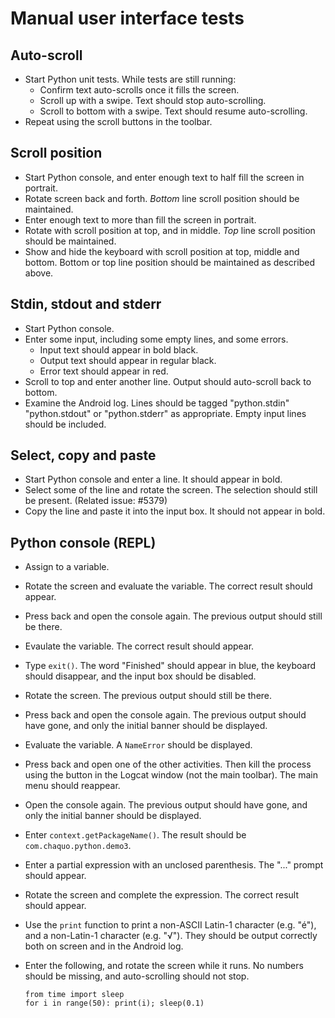 # Manual user interface tests

## Auto-scroll
* Start Python unit tests. While tests are still running:
  * Confirm text auto-scrolls once it fills the screen.
  * Scroll up with a swipe. Text should stop auto-scrolling.
  * Scroll to bottom with a swipe. Text should resume auto-scrolling.
* Repeat using the scroll buttons in the toolbar.

## Scroll position
* Start Python console, and enter enough text to half fill the screen in portrait.
* Rotate screen back and forth. *Bottom* line scroll position should be maintained.
* Enter enough text to more than fill the screen in portrait.
* Rotate with scroll position at top, and in middle. *Top* line scroll position should be
  maintained.
* Show and hide the keyboard with scroll position at top, middle and bottom. Bottom or top line
  position should be maintained as described above.

## Stdin, stdout and stderr
* Start Python console.
* Enter some input, including some empty lines, and some errors.
  * Input text should appear in bold black.
  * Output text should appear in regular black.
  * Error text should appear in red.
* Scroll to top and enter another line. Output should auto-scroll back to bottom.
* Examine the Android log. Lines should be tagged "python.stdin" "python.stdout" or
  "python.stderr" as appropriate. Empty input lines should be included.

## Select, copy and paste
* Start Python console and enter a line. It should appear in bold.
* Select some of the line and rotate the screen. The selection should still be present. (Related
  issue: #5379)
* Copy the line and paste it into the input box. It should not appear in bold.

## Python console (REPL)
* Assign to a variable.
* Rotate the screen and evaluate the variable. The correct result should appear.
* Press back and open the console again. The previous output should still be there.
* Evaulate the variable. The correct result should appear.
* Type `exit()`. The word "Finished" should appear in blue, the keyboard should disappear, and
  the input box should be disabled.
* Rotate the screen. The previous output should still be there.
* Press back and open the console again. The previous output should have gone, and only the initial
  banner should be displayed.
* Evaluate the variable. A `NameError` should be displayed.

* Press back and open one of the other activities. Then kill the process using the button in
  the Logcat window (not the main toolbar). The main menu should reappear.
* Open the console again. The previous output should have gone, and only the initial banner should
  be displayed.

* Enter `context.getPackageName()`. The result should be `com.chaquo.python.demo3`.

* Enter a partial expression with an unclosed parenthesis. The "..." prompt should appear.
* Rotate the screen and complete the expression. The correct result should appear.

* Use the `print` function to print a non-ASCII Latin-1 character (e.g. "é"), and a non-Latin-1
  character (e.g. "√"). They should be output correctly both on screen and in the Android log.

* Enter the following, and rotate the screen while it runs. No numbers should be missing, and
  auto-scrolling should not stop.
  ```
  from time import sleep
  for i in range(50): print(i); sleep(0.1)
  ```

